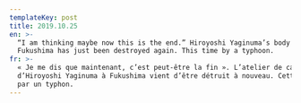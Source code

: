 ```yaml
---
templateKey: post
title: 2019.10.25
en: >-
  “I am thinking maybe now this is the end.” Hiroyoshi Yaginuma’s body shop in
  Fukushima has just been destroyed again. This time by a typhoon.
fr: >-
  « Je me dis que maintenant, c’est peut-être la fin ». L’atelier de carrosserie
  d’Hiroyoshi Yaginuma à Fukushima vient d’être détruit à nouveau. Cette fois-ci
  par un typhon.
---
```


